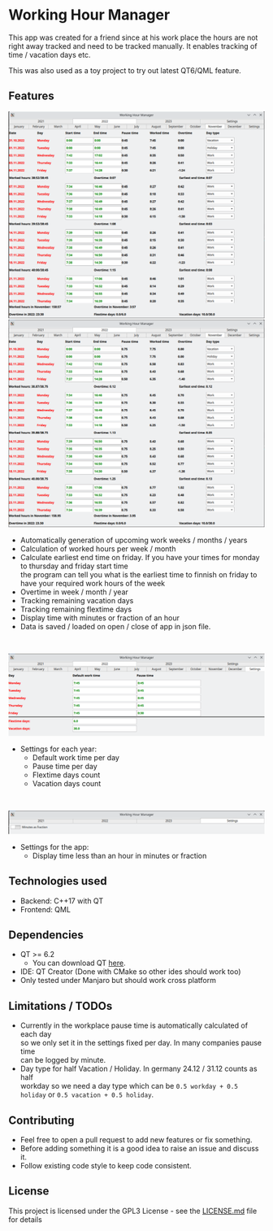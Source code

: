 # Working Hour Manager

This app was created for a friend since at his work place the hours are not right away tracked and need to be tracked manually.
It enables tracking of time / vacation days etc.

This was also used as a toy project to try out latest QT6/QML feature.

## Features

<img src="docs/Month with minutes as minutes.png">
<img src="docs/Month with minutes as fractions.png">

- Automatically generation of upcoming work weeks / months / years
- Calculation of worked hours per week / month
- Calculate earliest end time on friday. If you have your times for monday to thursday and friday start time  
  the program can tell you what is the earliest time to finnish on friday to have your required work hours of the week
- Overtime in week / month / year
- Tracking remaining vacation days
- Tracking remaining flextime days
- Display time with minutes or fraction of an hour
- Data is saved / loaded on open / close of app in json file.

&nbsp;

<img src="docs/Settings year.png">

- Settings for each year:
  - Default work time per day
  - Pause time per day
  - Flextime days count
  - Vacation days count

&nbsp;

<img src="docs/Settings general.png">

- Settings for the app:
  - Display time less than an hour in minutes or fraction

## Technologies used

- Backend: C++17 with QT 
- Frontend: QML

## Dependencies

- QT >= 6.2 
  - You can download QT [here](https://www.qt.io/download). 
- IDE: QT Creator (Done with CMake so other ides should work too)
- Only tested under Manjaro but should work cross platform

## Limitations / TODOs

- Currently in the workplace pause time is automatically calculated of each day  
  so we only set it in the settings fixed per day. In many companies pause time  
  can be logged by minute.
- Day type for half Vacation / Holiday. In germany 24.12 / 31.12 counts as half  
  workday so we need a day type which can be `0.5 workday + 0.5 holiday` or `0.5 vacation + 0.5 holiday`.


## Contributing

- Feel free to open a pull request to add new features or fix something. 
- Before adding something it is a good idea to raise an issue and discuss it.
- Follow existing code style to keep code consistent.

## License

This project is licensed under the GPL3 License - see the [LICENSE.md](LICENSE.md) file for details